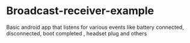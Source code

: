 # Broadcast-receiver-example
Basic  android app that listens for various events like battery connected, disconnected, boot completed , headset plug and others

